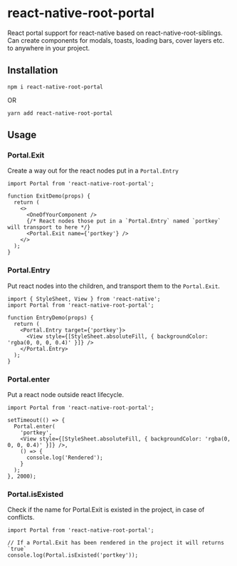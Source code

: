 # react-native-root-portal

React portal support for react-native based on react-native-root-siblings.
Can create components for modals, toasts, loading bars, cover layers etc. to anywhere in your project.

## Installation

```
npm i react-native-root-portal
```
OR

```
yarn add react-native-root-portal
```

## Usage

### Portal.Exit

Create a way out for the react nodes put in a `Portal.Entry`

```
import Portal from 'react-native-root-portal';

function ExitDemo(props) {
  return (
    <>
      <OneOfYourComponent />
      {/* React nodes those put in a `Portal.Entry` named `portkey` will transport to here */}
      <Portal.Exit name={'portkey'} />
    </>
  );
}

```

### Portal.Entry

Put react nodes into the children, and transport them to the `Portal.Exit`.

```
import { StyleSheet, View } from 'react-native';
import Portal from 'react-native-root-portal';

function EntryDemo(props) {
  return (
    <Portal.Entry target={'portkey'}>
      <View style={[StyleSheet.absoluteFill, { backgroundColor: 'rgba(0, 0, 0, 0.4)' }]} />
    </Portal.Entry>
  );
}
```

### Portal.enter

Put a react node outside react lifecycle.

```
import Portal from 'react-native-root-portal';

setTimeout(() => {
  Portal.enter(
    'portkey',
    <View style={[StyleSheet.absoluteFill, { backgroundColor: 'rgba(0, 0, 0, 0.4)' }]} />,
    () => {
      console.log('Rendered');
    }
  );
}, 2000);

```

### Portal.isExisted

Check if the name for Portal.Exit is existed in the project, in case of conflicts.

```
import Portal from 'react-native-root-portal';

// If a Portal.Exit has been rendered in the project it will returns `true`
console.log(Portal.isExisted('portkey'));

```
